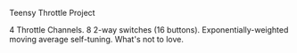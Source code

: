 Teensy Throttle Project

4 Throttle Channels. 8 2-way switches (16 buttons). Exponentially-weighted moving average self-tuning. What's not to love.